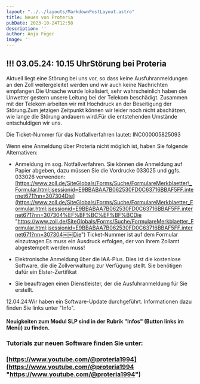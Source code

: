 ```yaml
---
layout: "../../layouts/MarkdownPostLayout.astro"
title: Neues von Proteria 
pubDate: 2023-10-24T12:58
description: ''
author: Anja Füger
image: ''
---
```


## !!! 03.05.24: 10.15 UhrStörung bei Proteria

Aktuell liegt eine Störung bei uns vor, so dass keine Ausfuhranmeldungen an den Zoll weitergeleitet werden und wir auch keine Nachrichten empfangen.Die Ursache wurde lokalisiert, sehr wahrscheinlich haben die Unwetter gestern unsere Leitung bei der Telekom beschädigt. Zusammen mit der Telekom arbeiten wir mit Hochdruck an der Beseitigung der Störung.Zum jetzigen Zeitpunkt können wir leider noch nicht abschätzen, wie lange die Störung andauern wird.Für die entstehenden Umstände entschuldigen wir uns.

Die Ticket-Nummer für das Notfallverfahren lautet: INC000005825093

Wenn eine Anmeldung über Proteria nicht möglich ist, haben Sie folgende Alternativen:

* Anmeldung im sog. Notfallverfahren. Sie können die Anmeldung auf Papier abgeben, dazu müssen Sie die Vordrucke 033025 und ggfs. 033026 verwenden:[https://www.zoll.de/SiteGlobals/Forms/Suche/FormulareMerkblaetter\_Formular.html;jsessionid=E9BBABAA7B062530FD0C63716BBAF5FF.internet671?nn=307304Die](https://www.zoll.de/SiteGlobals/Forms/Suche/FormulareMerkblaetter_Formular.html;jsessionid=E9BBABAA7B062530FD0C63716BBAF5FF.internet671?nn=307304%EF%BF%BC%EF%BF%BCDie "https://www.zoll.de/SiteGlobals/Forms/Suche/FormulareMerkblaetter_Formular.html;jsessionid=E9BBABAA7B062530FD0C63716BBAF5FF.internet671?nn=307304￼￼Die") Ticket-Nummer ist auf dem Formular einzutragen.Es muss ein Ausdruck erfolgen, der von Ihrem Zollamt abgestempelt werden muss!

* Elektronische Anmeldung über die IAA-Plus. Dies ist die kostenlose Software, die die Zollverwaltung zur Verfügung stellt. Sie benötigen dafür ein Elster-Zertifikat

* Sie beauftragen einen Dienstleister, der die Ausfuhranmeldung für Sie erstellt.



12\.04.24:Wir haben ein Software-Update durchgeführt. Informationen dazu finden Sie links unter \"Info\".

#### Neuigkeiten zum Modul SLP sind in der Rubrik \"Infos\" (Button links im Menü) zu finden.

#### 

### Tutorials zur neuen Software finden Sie unter:

### [https://www.youtube.com/@proteria1994](https://www.youtube.com/@proteria1994 "https://www.youtube.com/@proteria1994")